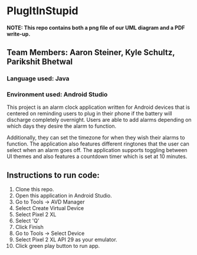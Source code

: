 # PlugItInStupid
#### NOTE: This repo contains both a png file of our UML diagram and a PDF write-up. 
## Team Members: Aaron Steiner, Kyle Schultz, Parikshit Bhetwal
### Language used: Java 
### Environment used: Android Studio 
This project is an alarm clock application written for Android devices that is centered
on reminding users to plug in their phone if the battery will discharge completely overnight. 
Users are able to add alarms depending on which days they desire the alarm to function. 

Additionally, they can set the timezone for when they wish their alarms to function. 
The application also features different ringtones that the user can select when an alarm goes off. 
The application supports toggling between UI themes and also features a countdown timer which is set at 10 minutes. 

## Instructions to run code:
1) Clone this repo. 
2) Open this application in Android Studio. 
3) Go to Tools -> AVD Manager
4) Select Create Virtual Device
6) Select Pixel 2 XL
7) Select 'Q'
8) Click Finish
9) Go to Tools -> Select Device
10) Select Pixel 2 XL API 29 as your emulator. 
11) Click green play button to run app. 
